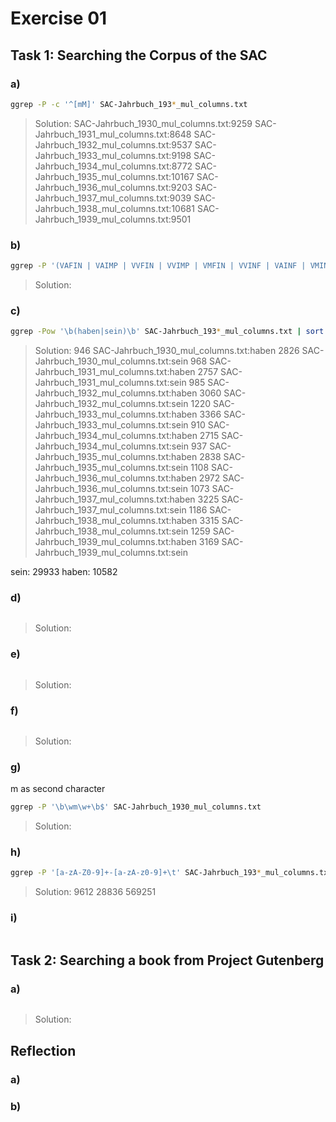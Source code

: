 # Exercise 01

## Task 1: Searching the Corpus of the SAC

### a)

``` bash
ggrep -P -c '^[mM]' SAC-Jahrbuch_193*_mul_columns.txt
```

>Solution:
SAC-Jahrbuch_1930_mul_columns.txt:9259
SAC-Jahrbuch_1931_mul_columns.txt:8648
SAC-Jahrbuch_1932_mul_columns.txt:9537
SAC-Jahrbuch_1933_mul_columns.txt:9198
SAC-Jahrbuch_1934_mul_columns.txt:8772
SAC-Jahrbuch_1935_mul_columns.txt:10167
SAC-Jahrbuch_1936_mul_columns.txt:9203
SAC-Jahrbuch_1937_mul_columns.txt:9039
SAC-Jahrbuch_1938_mul_columns.txt:10681
SAC-Jahrbuch_1939_mul_columns.txt:9501

### b)

``` bash
ggrep -P '(VAFIN | VAIMP | VVFIN | VVIMP | VMFIN | VVINF | VAINF | VMINF | VVIZU | VVPP | VMPP | VAPP)' SAC-Jahrbuch_193*_mul_columns.txt | ggrep -P '\w+en\t' SAC-Jahrbuch_193*_mul_columns.txt
```

>Solution:

### c)

``` bash
ggrep -Pow '\b(haben|sein)\b' SAC-Jahrbuch_193*_mul_columns.txt | sort | uniq -c
```

>Solution:
946 SAC-Jahrbuch_1930_mul_columns.txt:haben
2826 SAC-Jahrbuch_1930_mul_columns.txt:sein
 968 SAC-Jahrbuch_1931_mul_columns.txt:haben
2757 SAC-Jahrbuch_1931_mul_columns.txt:sein
 985 SAC-Jahrbuch_1932_mul_columns.txt:haben
3060 SAC-Jahrbuch_1932_mul_columns.txt:sein
1220 SAC-Jahrbuch_1933_mul_columns.txt:haben
3366 SAC-Jahrbuch_1933_mul_columns.txt:sein
 910 SAC-Jahrbuch_1934_mul_columns.txt:haben
2715 SAC-Jahrbuch_1934_mul_columns.txt:sein
 937 SAC-Jahrbuch_1935_mul_columns.txt:haben
2838 SAC-Jahrbuch_1935_mul_columns.txt:sein
1108 SAC-Jahrbuch_1936_mul_columns.txt:haben
2972 SAC-Jahrbuch_1936_mul_columns.txt:sein
1073 SAC-Jahrbuch_1937_mul_columns.txt:haben
3225 SAC-Jahrbuch_1937_mul_columns.txt:sein
1186 SAC-Jahrbuch_1938_mul_columns.txt:haben
3315 SAC-Jahrbuch_1938_mul_columns.txt:sein
1259 SAC-Jahrbuch_1939_mul_columns.txt:haben
3169 SAC-Jahrbuch_1939_mul_columns.txt:sein

sein: 29933
haben: 10582 

### d)

``` bash

```

>Solution:

### e)

``` bash

```

>Solution:

### f)

``` bash

```

>Solution:

### g)

m as second character
``` bash
ggrep -P '\b\wm\w+\b$' SAC-Jahrbuch_1930_mul_columns.txt
```

>Solution:

### h)

``` bash
ggrep -P '[a-zA-Z0-9]+-[a-zA-z0-9]+\t' SAC-Jahrbuch_193*_mul_columns.txt | wc
```

>Solution: 9612   28836  569251

### i)

``` bash

```

## Task 2: Searching a book from Project Gutenberg

### a)

``` bash

```

>Solution:

## Reflection

### a)

>

### b)

>